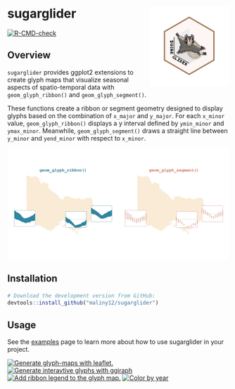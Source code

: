
<!-- README.md is generated from README.Rmd. Please edit that file -->

# sugarglider <img src="man/figures/sugarglider.svg" width="181px" align="right" />

<!-- badges: start -->

[![R-CMD-check](https://github.com/maliny12/sugarglider/actions/workflows/R-CMD-check.yaml/badge.svg)](https://github.com/maliny12/sugarglider/actions/workflows/R-CMD-check.yaml)

<!-- badges: end -->

## Overview

`sugarglider` provides ggplot2 extensions to create glyph maps that
visualize seasonal aspects of spatio-temporal data with
`geom_glyph_ribbon()` and `geom_glyph_segment()`.

These functions create a ribbon or segment geometry designed to display
glyphs based on the combination of `x_major` and `y_major`. For each
`x_minor` value, `geom_glyph_ribbon()` displays a y interval defined by
`ymin_minor` and `ymax_minor`. Meanwhile, `geom_glyph_segment()` draws a
straight line between `y_minor` and `yend_minor` with respect to
`x_minor`.

![](man/figures/ribbon-segment-plot.jpeg)

## Installation

``` r
# Download the development version from GitHub:
devtools::install_github("maliny12/sugarglider")
```

## Usage

See the
[examples](https://maliny12.github.io/sugarglider/articles/Examples.html)
page to learn more about how to use sugarglider in your project.

<a href="https://maliny12.github.io/sugarglider/articles/Examples.html"><img width="350" height = "200" src="https://raw.githubusercontent.com/maliny12/sugarglider/main/man/figures/leaflet-screenshot.jpg" alt="Generate glyph-maps with leaflet."></img></a>
<a href="https://maliny12.github.io/sugarglider/articles/sugarglider.html"><img width="350" height = "200" src="https://raw.githubusercontent.com/maliny12/sugarglider/main/man/figures/segment-girafe.jpeg" alt="Generate interavtive glyphs with ggiraph"></img></a>
<a href="https://maliny12.github.io/sugarglider/articles/Examples.html"><img width="350" height = "200" src="https://raw.githubusercontent.com/maliny12/sugarglider/main/man/figures/legend_plot.jpeg" alt="Add ribbon legend to the glyph map."></img></a>
<a href="https://maliny12.github.io/sugarglider/articles/Examples.html"><img width="350" height = "200" src="https://raw.githubusercontent.com/maliny12/sugarglider/main/man/figures/color-glyph.jpeg" alt="Color by year"></img></a>
